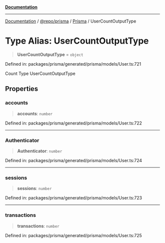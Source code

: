 [**Documentation**](../../../../../README.md)

***

[Documentation](../../../../../README.md) / [@repo/prisma](../../../README.md) / [Prisma](../README.md) / UserCountOutputType

# Type Alias: UserCountOutputType

> **UserCountOutputType** = `object`

Defined in: packages/prisma/generated/prisma/models/User.ts:721

Count Type UserCountOutputType

## Properties

### accounts

> **accounts**: `number`

Defined in: packages/prisma/generated/prisma/models/User.ts:722

***

### Authenticator

> **Authenticator**: `number`

Defined in: packages/prisma/generated/prisma/models/User.ts:724

***

### sessions

> **sessions**: `number`

Defined in: packages/prisma/generated/prisma/models/User.ts:723

***

### transactions

> **transactions**: `number`

Defined in: packages/prisma/generated/prisma/models/User.ts:725

